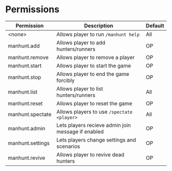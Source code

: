 # Permissions



| Permission       | Description                                        | Default |
| ---------------- | -------------------------------------------------- | ------- |
| \<none>          | Allows player to run `/manhunt help`               | All     |
| manhunt.add      | Allows player to add hunters/runners               | OP      |
| manhunt.remove   | Allows player to remove a player                   | OP      |
| manhunt.start    | Allows player to start the game                    | OP      |
| manhunt.stop     | Allows player to end the game forcibly             | OP      |
| manhunt.list     | Allows player to list hunters/runners              | All     |
| manhunt.reset    | Allows player to reset the game                    | OP      |
| manhunt.spectate | Allows players to use `/spectate <player>`         | All     |
| manhunt.admin    | Lets players recieve admin join message if enabled | OP      |
| manhunt.settings | Lets players change settings and scenarios         | OP      |
| manhunt.revive   | Allows player to revive dead hunters               | OP      |
